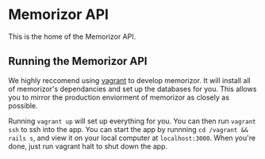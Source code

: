 # Memorizor API

This is the home of the Memorizor API.

## Running the Memorizor API

We highly reccomend using [vagrant](https://www.vagrantup.com/) to develop memorizor. It will install all of memorizor's dependancies and set up the databases for you. This allows you to mirror the production enviorment of memorizor as closely as possible.

Running `vagrant up` will set up everything for you.
You can then run `vagrant ssh` to ssh into the app.
You can start the app by runnning `cd /vagrant && rails s`, and view it on your local computer at `localhost:3000`.
When you're done, just run vagrant halt to shut down the app.

